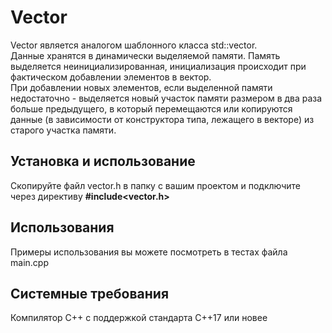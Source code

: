 # Vector

Vector является аналогом шаблонного класса std::vector. \
Данные хранятся в динамически выделяемой памяти. Память выделяется неинициализированная, инициализация происходит при фактическом добавлении элементов в вектор.\
При добавлении новых элементов, если выделенной памяти недостаточно - выделяется новый участок памяти размером в два раза больше предыдущего, в который перемещаются или копируются данные (в зависимости от конструктора типа, лежащего в векторе) из старого участка памяти.

## Установка и использование
Скопируйте файл vector.h в папку с вашим проектом и подключите через директиву **#include<vector.h>**

## Использования
Примеры использования вы можете посмотреть в тестах файла main.cpp

## Системные требования
Компилятор С++ с поддержкой стандарта C++17 или новее
